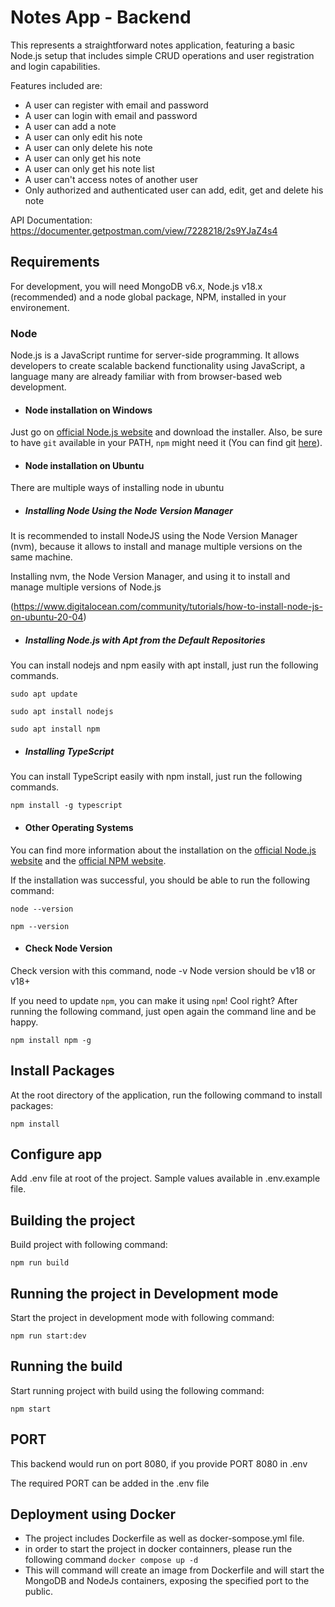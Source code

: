 # Notes App - Backend

This represents a straightforward notes application, featuring a basic Node.js setup that includes simple CRUD operations and user registration and login capabilities.

Features included are:
- A user can register with email and password
- A user can login with email and password
- A user can add a note
- A user can only edit his note
- A user can only delete his note
- A user can only get his note
- A user can only get his note list
- A user can't access notes of another user
- Only authorized and authenticated user can add, edit, get and delete his note

API Documentation: https://documenter.getpostman.com/view/7228218/2s9YJaZ4s4

## Requirements

For development, you will need MongoDB v6.x, Node.js v18.x (recommended) and a node global package, NPM, installed in your environement.

### Node

Node.js is a JavaScript runtime for server-side programming. It allows developers to create scalable backend functionality using JavaScript, a language many are already familiar with from browser-based web development.

- #### Node installation on Windows

Just go on [official Node.js website](https://nodejs.org/) and download the installer.
Also, be sure to have `git` available in your PATH, `npm` might need it (You can find git [here](https://git-scm.com/)).

- #### Node installation on Ubuntu

There are multiple ways of installing node in ubuntu

- ##### Installing Node Using the Node Version Manager

It is recommended to install NodeJS using the Node Version Manager (nvm), because it allows to install and manage multiple versions on the same machine.

Installing nvm, the Node Version Manager, and using it to install and manage multiple versions of Node.js

(https://www.digitalocean.com/community/tutorials/how-to-install-node-js-on-ubuntu-20-04)

- ##### Installing Node.js with Apt from the Default Repositories

You can install nodejs and npm easily with apt install, just run the following commands.

`sudo apt update`

`sudo apt install nodejs`

`sudo apt install npm`


- ##### Installing TypeScript 

You can install TypeScript easily with npm install, just run the following commands.

`npm install -g typescript`

- #### Other Operating Systems

You can find more information about the installation on the [official Node.js website](https://nodejs.org/) and the [official NPM website](https://npmjs.org/).

If the installation was successful, you should be able to run the following command:

`node --version`

`npm --version`

- #### Check Node Version

Check version with this command, node -v
Node version should be v18 or v18+

If you need to update `npm`, you can make it using `npm`! Cool right? After running the following command, just open again the command line and be happy.

`npm install npm -g`

## Install Packages

At the root directory of the application, run the following command to install packages:

`npm install`

## Configure app

Add .env file at root of the project. Sample values available in .env.example file.

## Building the project

Build project with following command:

`npm run build`

## Running the project in Development mode

Start the project in development mode with following command:

`npm run start:dev`


## Running the build

Start running project with build using the following command:

`npm start`

## PORT

This backend would run on port 8080, if you provide PORT 8080 in .env

The required PORT can be added in the .env file

## Deployment using Docker
- The project includes Dockerfile as well as docker-sompose.yml file.
- in order to start the project in docker containners, please run the following command
`docker compose up -d`
- This will command will create an image from Dockerfile and will start the MongoDB and NodeJs containers, exposing the specified port to the public.
